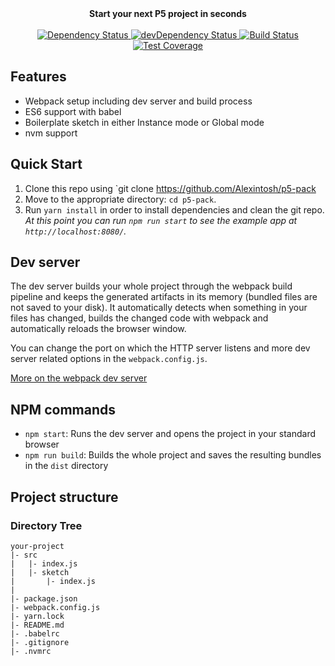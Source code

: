 <div align="center"><strong>Start your next P5 project in seconds</strong></div>

<br />

<div align="center">
  <!-- Dependency Status -->
  <a href="https://david-dm.org/Alexintosh/p5-pack">
    <img src="https://david-dm.org/Alexintosh/p5-pack.svg" alt="Dependency Status" />
  </a>
  <!-- devDependency Status -->
  <a href="https://david-dm.org/Alexintosh/p5-pack#info=devDependencies">
    <img src="https://david-dm.org/Alexintosh/p5-pack/dev-status.svg" alt="devDependency Status" />
  </a>
  <!-- Build Status -->
  <a href="https://travis-ci.org/Alexintosh/p5-pack">
    <img src="https://travis-ci.org/Alexintosh/p5-pack.svg" alt="Build Status" />
  </a>
  <!-- Test Coverage -->
  <a href="https://coveralls.io/r/Alexintosh/p5-pack">
    <img src="https://coveralls.io/repos/github/Alexintosh/p5-pack/badge.svg" alt="Test Coverage" />
  </a>
</div>


## <a name="features"></a>Features

* Webpack setup including dev server and build process
* ES6 support with babel
* Boilerplate sketch in either Instance mode or Global mode
* nvm support


## <a name="start"></a> Quick Start

1. Clone this repo using `git clone https://github.com/Alexintosh/p5-pack
2. Move to the appropriate directory: `cd p5-pack`.<br />
3. Run `yarn install` in order to install dependencies and clean the git repo.<br />
   *At this point you can run `npm run start` to see the example app at `http://localhost:8080/`.*

## <a name="dev-server"></a>Dev server
The dev server builds your whole project through the webpack build pipeline and keeps the generated artifacts in its memory (bundled files are not saved to your disk). It automatically detects when something in your files has changed, builds the changed code with webpack and automatically reloads the browser window.

You can change the port on which the HTTP server listens and more dev server related options in the `webpack.config.js`.

[More on the webpack dev server](https://webpack.js.org/configuration/dev-server/)

## <a name="npm-commands"></a>NPM commands

* `npm start`: Runs the dev server and opens the project in your standard browser
* `npm run build`: Builds the whole project and saves the resulting bundles in the `dist` directory

## <a name="project-structure"></a>Project structure

### Directory Tree

```
your-project
|- src
|	|- index.js 
|	|- sketch 
|		|- index.js 
|
|- package.json
|- webpack.config.js
|- yarn.lock
|- README.md
|- .babelrc
|- .gitignore
|- .nvmrc

```

<br />